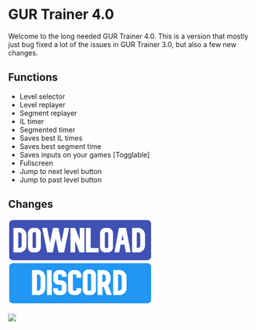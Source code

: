 # GUR Trainer 4.0

Welcome to the long needed GUR Trainer 4.0. This is a version that mostly just bug fixed a lot of the issues in GUR Trainer 3.0, but also a few new changes.

## Functions
* Level selector
* Level replayer
* Segment replayer
* IL timer
* Segmented timer
* Saves best IL times
* Saves best segment time
* Saves inputs on your games [Togglable]
* Fullscreen
* Jump to next level button
* Jump to past level button


## Changes


<a download="custom-filename.jpg" href="google.com" title="Download">
    <img src="/%40Resources/DOWNLOAD.png">
</a>
<a href="https://discord.gg/WDxyqPB" title="DISCORD">
    <img src="/%40Resources/blue.png">
</a>
<br></br>
<a href="https://www.buymeacoffee.com/sensualpudding"><img src="https://img.buymeacoffee.com/button-api/?text=Buy me a roll of ducktape&emoji=🦆&slug=sensualpudding&button_colour=40DCA5&font_colour=ffffff&font_family=Cookie&outline_colour=000000&coffee_colour=FFDD00"></a>
